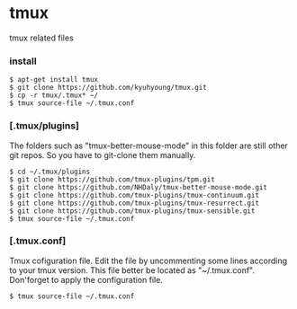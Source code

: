 # tmux
tmux related files

### install

```
$ apt-get install tmux
$ git clone https://github.com/kyuhyoung/tmux.git
$ cp -r tmux/.tmux* ~/
$ tmux source-file ~/.tmux.conf
```

### [.tmux/plugins]
The folders such as "tmux-better-mouse-mode" in this folder are still other git repos.  So you have to git-clone them manually.
```
$ cd ~/.tmux/plugins
$ git clone https://github.com/tmux-plugins/tpm.git 
$ git clone https://github.com/NHDaly/tmux-better-mouse-mode.git
$ git clone https://github.com/tmux-plugins/tmux-continuum.git
$ git clone https://github.com/tmux-plugins/tmux-resurrect.git
$ git clone https://github.com/tmux-plugins/tmux-sensible.git
$ tmux source-file ~/.tmux.conf
```

### [.tmux.conf]
Tmux cofiguration file.  Edit the file by uncommenting some lines according to your tmux version. This file better be located as "~/.tmux.conf".
Don'forget to apply the configuration file.
```
$ tmux source-file ~/.tmux.conf
```
